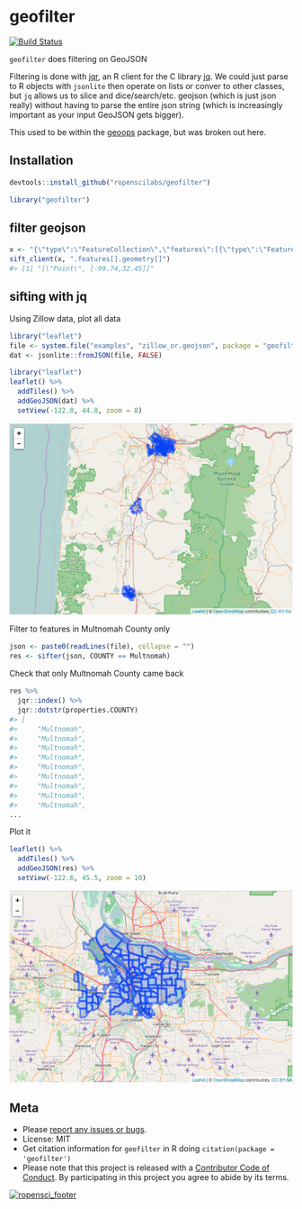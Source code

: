 geofilter
=========



[![Build Status](https://travis-ci.org/ropenscilabs/geofilter.svg?branch=master)](https://travis-ci.org/ropenscilabs/geofilter)

`geofilter` does filtering on GeoJSON

Filtering is done with [jqr][jqr], an R client for the C library [jq][jq]. We
could just parse to R objects with `jsonlite` then operate on lists or conver
to other classes, but `jq` allows us to slice and dice/search/etc. geojson
(which is just json really) without having to parse the entire json string
(which is increasingly important as your input GeoJSON gets bigger).

This used to be within the [geoops][geoops] package, but was broken out here.

## Installation


```r
devtools::install_github("ropenscilabs/geofilter")
```


```r
library("geofilter")
```

## filter geojson


```r
x <- "{\"type\":\"FeatureCollection\",\"features\":[{\"type\":\"Feature\",\"geometry\":{\"type\":\"Point\",\"coordinates\":[-99.74,32.45]},\"properties\":{}}]}"
sift_client(x, ".features[].geometry[]")
#> [1] "[\"Point\", [-99.74,32.45]]"
```

## sifting with jq

Using Zillow data, plot all data


```r
library("leaflet")
file <- system.file("examples", "zillow_or.geojson", package = "geofilter")
dat <- jsonlite::fromJSON(file, FALSE)
```


```r
library("leaflet")
leaflet() %>%
  addTiles() %>%
  addGeoJSON(dat) %>%
  setView(-122.8, 44.8, zoom = 8)
```

![alldata](inst/img/one.png)

Filter to features in Multnomah County only


```r
json <- paste0(readLines(file), collapse = "")
res <- sifter(json, COUNTY == Multnomah)
```

Check that only Multnomah County came back


```r
res %>%
  jqr::index() %>%
  jqr::dotstr(properties.COUNTY)
#> [
#>     "Multnomah",
#>     "Multnomah",
#>     "Multnomah",
#>     "Multnomah",
#>     "Multnomah",
#>     "Multnomah",
#>     "Multnomah",
#>     "Multnomah",
#>     "Multnomah",
...
```

Plot it


```r
leaflet() %>%
  addTiles() %>%
  addGeoJSON(res) %>%
  setView(-122.6, 45.5, zoom = 10)
```

![alldata](inst/img/two.png)

## Meta

* Please [report any issues or bugs](https://github.com/ropenscilabs/geofilter/issues).
* License: MIT
* Get citation information for `geofilter` in R doing `citation(package = 'geofilter')`
* Please note that this project is released with a [Contributor Code of Conduct](CONDUCT.md). By participating in this project you agree to abide by its terms.

[![ropensci_footer](https://ropensci.org/public_images/github_footer.png)](https://ropensci.org)

[geojsonspec]: http://geojson.org/geojson-spec.html
[jqr]: https://github.com/ropensci/jqr
[jq]: https://github.com/stedolan/jq
[geoops]: https://github.com/ropenscilabs/geoops

